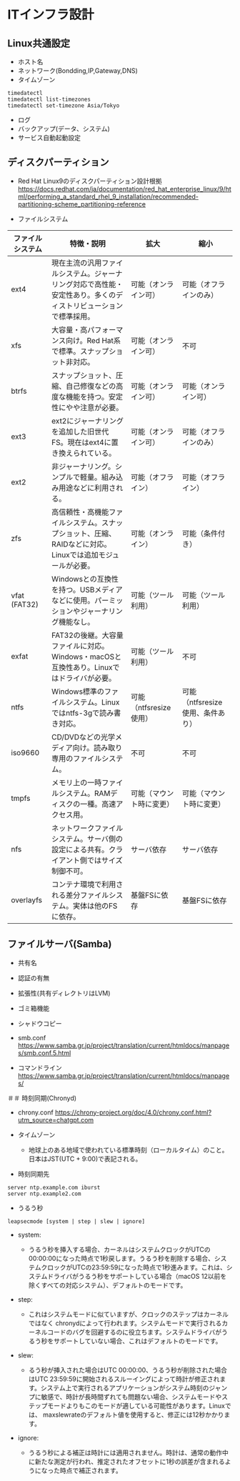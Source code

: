# ITインフラ設計

## Linux共通設定

- ホスト名
- ネットワーク(Bondding,IP,Gateway,DNS)
- タイムゾーン
```
timedatectl
timedatectl list-timezones
timedatectl set-timezone Asia/Tokyo
```
- ログ
- バックアップ(データ、システム)
- サービス自動起動設定

## ディスクパーティション

- Red Hat Linux9のディスクパーティション設計根拠
https://docs.redhat.com/ja/documentation/red_hat_enterprise_linux/9/html/performing_a_standard_rhel_9_installation/recommended-partitioning-scheme_partitioning-reference

- ファイルシステム

| ファイルシステム | 特徴・説明 | 拡大 | 縮小 |
|------------------|------------|------|------|
| ext4             | 現在主流の汎用ファイルシステム。ジャーナリング対応で高性能・安定性あり。多くのディストリビューションで標準採用。 | 可能（オンライン可） | 可能（オフラインのみ） |
| xfs              | 大容量・高パフォーマンス向け。Red Hat系で標準。スナップショット非対応。 | 可能（オンライン可） | 不可 |
| btrfs            | スナップショット、圧縮、自己修復などの高度な機能を持つ。安定性にやや注意が必要。 | 可能（オンライン可） | 可能（オンライン可） |
| ext3             | ext2にジャーナリングを追加した旧世代FS。現在はext4に置き換えられている。 | 可能（オンライン可） | 可能（オフラインのみ） |
| ext2             | 非ジャーナリング。シンプルで軽量。組み込み用途などに利用される。 | 可能（オフライン） | 可能（オフライン） |
| zfs              | 高信頼性・高機能ファイルシステム。スナップショット、圧縮、RAIDなどに対応。Linuxでは追加モジュールが必要。 | 可能（オンライン） | 可能（条件付き） |
| vfat (FAT32)     | Windowsとの互換性を持つ。USBメディアなどに使用。パーミッションやジャーナリング機能なし。 | 可能（ツール利用） | 可能（ツール利用） |
| exfat            | FAT32の後継。大容量ファイルに対応。Windows・macOSと互換性あり。Linuxではドライバが必要。 | 可能（ツール利用） | 不可 |
| ntfs             | Windows標準のファイルシステム。Linuxではntfs-3gで読み書き対応。 | 可能（ntfsresize使用） | 可能（ntfsresize使用、条件あり） |
| iso9660          | CD/DVDなどの光学メディア向け。読み取り専用のファイルシステム。 | 不可 | 不可 |
| tmpfs            | メモリ上の一時ファイルシステム。RAMディスクの一種。高速アクセス用。 | 可能（マウント時に変更） | 可能（マウント時に変更） |
| nfs              | ネットワークファイルシステム。サーバ側の設定による共有。クライアント側ではサイズ制御不可。 | サーバ依存 | サーバ依存 |
| overlayfs        | コンテナ環境で利用される差分ファイルシステム。実体は他のFSに依存。 | 基盤FSに依存 | 基盤FSに依存 |



## ファイルサーバ(Samba)

- 共有名
- 認証の有無
- 拡張性(共有ディレクトリはLVM)
- ゴミ箱機能
- シャドウコピー

- smb.conf
https://www.samba.gr.jp/project/translation/current/htmldocs/manpages/smb.conf.5.html

- コマンドライン
https://www.samba.gr.jp/project/translation/current/htmldocs/manpages/




＃＃ 時刻同期(Chronyd)

- chrony.conf
https://chrony-project.org/doc/4.0/chrony.conf.html?utm_source=chatgpt.com

- タイムゾーン
   - 地球上のある地域で使われている標準時刻（ローカルタイム）のこと。日本はJST(UTC + 9:00)で表記される。

- 時刻同期先
```
server ntp.example.com iburst
server ntp.example2.com
```

- うるう秒
```
leapsecmode [system | step | slew | ignore]
```

 - system:
    - うるう秒を挿入する場合、カーネルはシステムクロックがUTCの00:00:00になった時点で1秒戻します。うるう秒を削除する場合、システムクロックがUTCの23:59:59になった時点で1秒進みます。これは、システムドライバがうるう秒をサポートしている場合（macOS 12以前を除くすべての対応システム）、デフォルトのモードです。

 - step:
    - これはシステムモードに似ていますが、クロックのステップはカーネルではなく chronydによって行われます。システムモードで実行されるカーネルコードのバグを回避するのに役立ちます。システムドライバがうるう秒をサポートしていない場合、これはデフォルトのモードです。

 - slew:
    - るう秒が挿入された場合はUTC 00:00:00、うるう秒が削除された場合はUTC 23:59:59に開始されるスルーイングによって時計が修正されます。システム上で実行されるアプリケーションがシステム時刻のジャンプに敏感で、時計が長時間ずれても問題ない場合、システムモードやステップモードよりもこのモードが適している可能性があります。Linuxでは、 maxslewrateのデフォルト値を使用すると、修正には12秒かかります。

 - ignore:
    - うるう秒による補正は時計には適用されません。時計は、通常の動作中に新たな測定が行われ、推定されたオフセットに1秒の誤差が含まれるようになった時点で補正されます。

